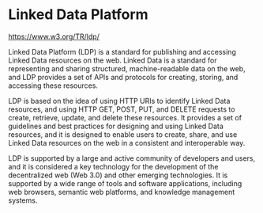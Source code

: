 # Linked Data Platform

https://www.w3.org/TR/ldp/

Linked Data Platform (LDP) is a standard for publishing and accessing Linked Data resources on the web. Linked Data is a standard for representing and sharing structured, machine-readable data on the web, and LDP provides a set of APIs and protocols for creating, storing, and accessing these resources.

LDP is based on the idea of using HTTP URIs to identify Linked Data resources, and using HTTP GET, POST, PUT, and DELETE requests to create, retrieve, update, and delete these resources. It provides a set of guidelines and best practices for designing and using Linked Data resources, and it is designed to enable users to create, share, and use Linked Data resources on the web in a consistent and interoperable way.

LDP is supported by a large and active community of developers and users, and it is considered a key technology for the development of the decentralized web (Web 3.0) and other emerging technologies. It is supported by a wide range of tools and software applications, including web browsers, semantic web platforms, and knowledge management systems.